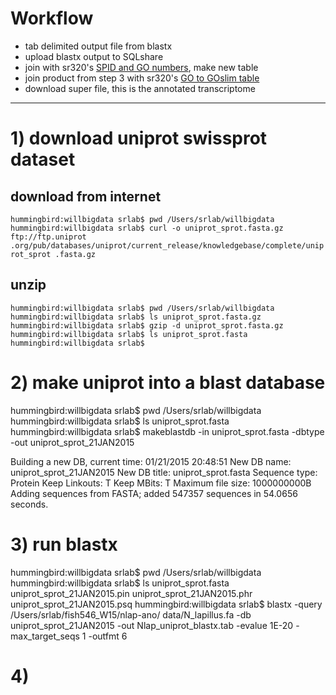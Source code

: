 # Workflow

- tab delimited output file from blastx
- upload blastx output to SQLshare
- join with sr320's [SPID and GO numbers](https://sqlshare.escience.washington.edu/sqlshare/#s=query/sr320%40washington.edu/SPID%20and%20GO%20Numbers), make new table
- join product from step 3 with sr320's [GO to GOslim table](https://sqlshare.escience.washington.edu/sqlshare/#s=query/sr320%40washington.edu/GO_to_GOslim)
- download super file, this is the annotated transcriptome

-------------------------------------------------------
# 1) download uniprot swissprot dataset

## download from internet

`hummingbird:willbigdata srlab$ pwd
/Users/srlab/willbigdata
hummingbird:willbigdata srlab$ curl -o uniprot_sprot.fasta.gz ftp://ftp.uniprot
.org/pub/databases/uniprot/current_release/knowledgebase/complete/uniprot_sprot
.fasta.gz`

## unzip

`hummingbird:willbigdata srlab$ pwd
/Users/srlab/willbigdata
hummingbird:willbigdata srlab$ ls
uniprot_sprot.fasta.gz
hummingbird:willbigdata srlab$ gzip -d uniprot_sprot.fasta.gz
hummingbird:willbigdata srlab$ ls
uniprot_sprot.fasta
hummingbird:willbigdata srlab$`

# 2) make uniprot into a blast database

hummingbird:willbigdata srlab$ pwd
/Users/srlab/willbigdata
hummingbird:willbigdata srlab$ ls
uniprot_sprot.fasta
hummingbird:willbigdata srlab$ makeblastdb -in uniprot_sprot.fasta -dbtype -out uniprot_sprot_21JAN2015


Building a new DB, current time: 01/21/2015 20:48:51
New DB name:   uniprot_sprot_21JAN2015
New DB title:  uniprot_sprot.fasta
Sequence type: Protein
Keep Linkouts: T
Keep MBits: T
Maximum file size: 1000000000B
Adding sequences from FASTA; added 547357 sequences in 54.0656 seconds.

# 3) run blastx

hummingbird:willbigdata srlab$ pwd
/Users/srlab/willbigdata
hummingbird:willbigdata srlab$ ls
uniprot_sprot.fasta             uniprot_sprot_21JAN2015.pin
uniprot_sprot_21JAN2015.phr     uniprot_sprot_21JAN2015.psq
hummingbird:willbigdata srlab$ blastx -query /Users/srlab/fish546_W15/nlap-ano/
data/N_lapillus.fa -db uniprot_sprot_21JAN2015 -out Nlap_uniprot_blastx.tab -evalue 1E-20 -max_target_seqs 1 -outfmt 6

# 4)
